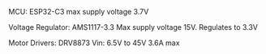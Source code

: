 MCU: ESP32-C3
max supply voltage 3.7V

Voltage Regulator: AMS1117-3.3
Max supply voltage 15V. Regulates to 3.3V

Motor Drivers: DRV8873
Vin: 6.5V to 45V
3.6A max
